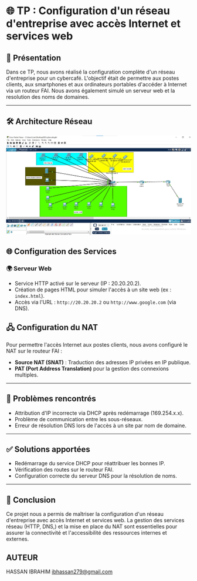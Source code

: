 # 🌐 TP : Configuration d'un réseau d'entreprise avec accès Internet et services web

## 📑 Présentation

Dans ce TP, nous avons réalisé la configuration complète d'un réseau d'entreprise pour un cybercafé. L'objectif était de permettre aux postes clients, aux smartphones et aux ordinateurs portables d'accéder à Internet via un routeur FAI. Nous avons également simulé un serveur web et la resolution des noms de domaines.

---

## 🛠️ Architecture Réseau

![apercus du contenu](cybercafe.jpg)


## 🌐 Configuration des Services

### 🌍 Serveur Web
- Service HTTP activé sur le serveur (IP : 20.20.20.2).
- Création de pages HTML pour simuler l'accès à un site web (ex : `index.html`).
- Accès via l'URL : `http://20.20.20.2` ou `http://www.google.com` (via DNS).

## 🖧 Configuration du NAT

Pour permettre l'accès Internet aux postes clients, nous avons configuré le NAT sur le routeur FAI :

- **Source NAT (SNAT)** : Traduction des adresses IP privées en IP publique.
- **PAT (Port Address Translation)** pour la gestion des connexions multiples.

---

## 🚨 Problèmes rencontrés

- Attribution d'IP incorrecte via DHCP après redémarrage (169.254.x.x).
- Problème de communication entre les sous-réseaux.
- Erreur de résolution DNS lors de l'accès à un site par nom de domaine.

---

## ✅ Solutions apportées

- Redémarrage du service DHCP pour réattribuer les bonnes IP.
- Vérification des routes sur le routeur FAI.
- Configuration correcte du serveur DNS pour la résolution de noms.

---

## 📝 Conclusion

Ce projet nous a permis de maîtriser la configuration d'un réseau d'entreprise avec accès Internet et services web. La gestion des services réseau (HTTP, DNS,) et la mise en place du NAT sont essentielles pour assurer la connectivité et l'accessibilité des ressources internes et externes.

## AUTEUR 
HASSAN IBRAHIM
ibhassan279@gmail.com
